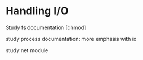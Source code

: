 # Handling I/O

Study fs documentation [chmod]

study process documentation: more emphasis with io

study net module

